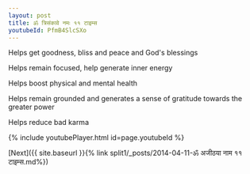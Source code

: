 ```yaml
---
layout: post
title: ॐ त्रिसंकावे नमः ११ टाइम्स
youtubeId: PfmB4SlcSXo
---
```

 
 
Helps get goodness, bliss and peace and God's blessings
 
Helps remain focused, help generate inner energy 
 
Helps boost physical and mental health 
 
Helps remain grounded and generates a sense of gratitude towards the greater power 
 
Helps reduce bad karma
 
 
 
 


{% include youtubePlayer.html id=page.youtubeId %}
 
[Next]({{ site.baseurl }}{% link  split1/_posts/2014-04-11-ॐ अजीठया नाम  ११ टाइम्स.md%})
 
